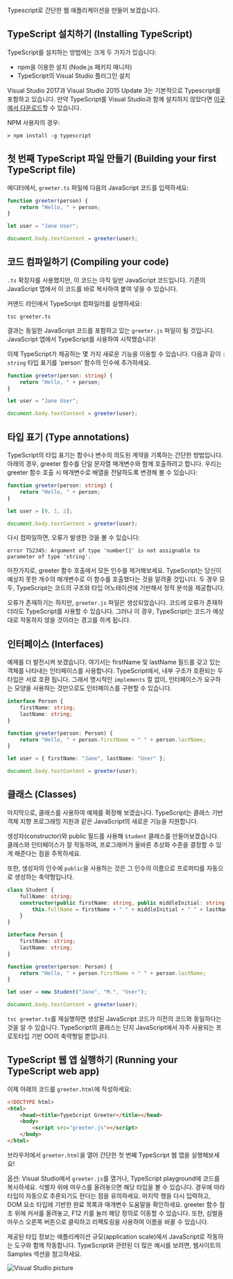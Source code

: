 Typescript로 간단한 웹 애플리케이션을 만들어 보겠습니다.

## TypeScript 설치하기 (Installing TypeScript)

TypeScript를 설치하는 방법에는 크게 두 가지가 있습니다:

* npm을 이용한 설치 (Node.js 패키지 매니저)
* TypeScript의 Visual Studio 플러그인 설치

Visual Studio 2017과 Visual Studio 2015 Update 3는 기본적으로 Typescript를 포함하고 있습니다.
만약 TypeScript를 Visual Studio과 함께 설치하지 않았다면 [이곳에서 다운로드](/#download-links)할 수 있습니다.

NPM 사용자의 경우:

```shell
> npm install -g typescript
```

## 첫 번째 TypeScript 파일 만들기 (Building your first TypeScript file)

에디터에서, `greeter.ts` 파일에 다음의 JavaScript 코드를 입력하세요:

```ts
function greeter(person) {
    return "Hello, " + person;
}

let user = "Jane User";

document.body.textContent = greeter(user);
```

## 코드 컴파일하기 (Compiling your code)

`.ts` 확장자를 사용했지만, 이 코드는 아직 일반 JavaScript 코드입니다.
기존의 JavaScript 앱에서 이 코드를 바로 복사하여 붙여 넣을 수 있습니다.

커맨드 라인에서 TypeScript 컴파일러를 실행하세요:

```shell
tsc greeter.ts
```

결과는 동일한 JavaScript 코드를 포함하고 있는 `greeter.js` 파일이 될 것입니다.
JavaScript 앱에서 TypeScript를 사용하여 시작했습니다!

이제 TypeScript가 제공하는 몇 가지 새로운 기능을 이용할 수 있습니다.
다음과 같이 `: string` 타입 표기를 'person' 함수의 인수에 추가하세요.

```ts
function greeter(person: string) {
    return "Hello, " + person;
}

let user = "Jane User";

document.body.textContent = greeter(user);
```

## 타입 표기 (Type annotations)

TypeScript의 타입 표기는 함수나 변수의 의도된 계약을 기록하는 간단한 방법입니다.
아래의 경우, greeter 함수를 단일 문자열 매개변수와 함께 호출하려고 합니다.
우리는 greeter 함수 호출 시 매개변수로 배열을 전달하도록 변경해 볼 수 있습니다:

```ts
function greeter(person: string) {
    return "Hello, " + person;
}

let user = [0, 1, 2];

document.body.textContent = greeter(user);
```

다시 컴파일하면, 오류가 발생한 것을 볼 수 있습니다:

```shell
error TS2345: Argument of type 'number[]' is not assignable to parameter of type 'string'.
```

마찬가지로, greeter 함수 호출에서 모든 인수를 제거해보세요.
TypeScript는 당신이 예상치 못한 개수의 매개변수로 이 함수를 호출했다는 것을 알려줄 것입니다.
두 경우 모두, TypeScript는 코드의 구조와 타입 어노테이션에 기반해서 정적 분석을 제공합니다.

오류가 존재하기는 하지만, `greeter.js` 파일은 생성되었습니다.
코드에 오류가 존재하더라도 TypeScript를 사용할 수 있습니다. 그러나 이 경우, TypeScript는 코드가 예상대로 작동하지 않을 것이라는 경고를 하게 됩니다.

## 인터페이스 (Interfaces)

예제를 더 발전시켜 보겠습니다. 여기서는 firstName 및 lastName 필드를 갖고 있는 객체를 나타내는 인터페이스를 사용합니다.
TypeScript에서, 내부 구조가 호환되는 두 타입은 서로 호환 됩니다.
그래서 명시적인 `implements` 절 없이, 인터페이스가 요구하는 모양을 사용하는 것만으로도 인터페이스를 구현할 수 있습니다.

```ts
interface Person {
    firstName: string;
    lastName: string;
}

function greeter(person: Person) {
    return "Hello, " + person.firstName + " " + person.lastName;
}

let user = { firstName: "Jane", lastName: "User" };

document.body.textContent = greeter(user);
```

## 클래스 (Classes)

마지막으로, 클래스를 사용하여 예제를 확장해 보겠습니다.
TypeScript는 클래스 기반 객체 지향 프로그래밍 지원과 같은 JavaScript의 새로운 기능을 지원합니다.

생성자(constructor)와 public 필드를 사용해 `Student` 클래스를 만들어보겠습니다.
클래스와 인터페이스가 잘 작동하여, 프로그래머가 올바른 추상화 수준을 결정할 수 있게 해준다는 점을 주목하세요.

또한, 생성자의 인수에 `public`을 사용하는 것은 그 인수의 이름으로 프로퍼티를 자동으로 생성하는 축약형입니다.

```ts
class Student {
    fullName: string;
    constructor(public firstName: string, public middleInitial: string, public lastName: string) {
        this.fullName = firstName + " " + middleInitial + " " + lastName;
    }
}

interface Person {
    firstName: string;
    lastName: string;
}

function greeter(person: Person) {
    return "Hello, " + person.firstName + " " + person.lastName;
}

let user = new Student("Jane", "M.", "User");

document.body.textContent = greeter(user);
```

`tsc greeter.ts`를 재실행하면 생성된 JavaScript 코드가 이전의 코드와 동일하다는 것을 알 수 있습니다.
TypeScript의 클래스는 단지 JavaScript에서 자주 사용되는 프로토타입 기반 OO의 축약형일 뿐입니다.

## TypeScript 웹 앱 실행하기 (Running your TypeScript web app)

이제 아래의 코드를 `greeter.html`에 작성하세요:

```html
<!DOCTYPE html>
<html>
    <head><title>TypeScript Greeter</title></head>
    <body>
        <script src="greeter.js"></script>
    </body>
</html>
```

브라우저에서 `greeter.html`을 열어 간단한 첫 번째 TypeScript 웹 앱을 실행해보세요!

옵션: Visual Studio에서 `greeter.js`를 열거나, TypeScript playground에 코드를 복사하세요.
식별자 위에 마우스를 올려놓으면 해당 타입을 볼 수 있습니다.
경우에 따라 타입이 자동으로 추론되기도 한다는 점을 유의하세요.
마지막 행을 다시 입력하고, DOM 요소 타입에 기반한 완료 목록과 매개변수 도움말을 확인하세요.
greeter 함수 참조 위에 커서를 올려놓고, F12 키를 눌러 해당 정의로 이동할 수 있습니다.
또한, 심벌을 마우스 오른쪽 버튼으로 클릭하고 리팩토링을 사용하여 이름을 바꿀 수 있습니다.

제공된 타입 정보는 애플리케이션 규모(application scale)에서 JavaScript로 작동하는 도구와 함께 작동합니다.
TypeScript와 관련된 더 많은 예시를 보려면, 웹사이트의 Samples 섹션을 참고하세요.

![Visual Studio picture](/assets/images/docs/greet_person.png)
